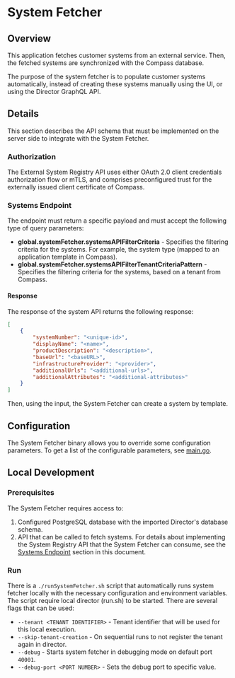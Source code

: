 # System Fetcher

## Overview

This application fetches customer systems from an external service. Then, the fetched systems are synchronized with the Compass database.

The purpose of the system fetcher is to populate customer systems automatically, instead of creating these systems manually using the UI, or using the Director GraphQL API.

## Details

This section describes the API schema that must be implemented on the server side to integrate with the System Fetcher.

### Authorization

The External System Registry API uses either OAuth 2.0 client credentials authorization flow or mTLS, and comprises preconfigured trust for the externally issued client certificate of Compass.

### Systems Endpoint

The endpoint must return a specific payload and must accept the following type of query parameters:
- **global.systemFetcher.systemsAPIFilterCriteria** - Specifies the filtering criteria for the systems. For example, the system type (mapped to an application template in Compass).
- **global.systemFetcher.systemsAPIFilterTenantCriteriaPattern** - Specifies the filtering criteria for the systems, based on a tenant from Compass.

#### Response

The response of the system API returns the following response:

```json
[
    {
        "systemNumber": "<unique-id>",
	    "displayName": "<name>",
	    "productDescription": "<description>",
	    "baseUrl": "<baseURL>",
	    "infrastructureProvider": "<provider>",
	    "additionalUrls": "<additional-urls>",
	    "additionalAttributes": "<additional-attributes>"
    }
]
```
Then, using the input, the System Fetcher can create a system by template.

## Configuration

The System Fetcher binary allows you to override some configuration parameters. To get a list of the configurable parameters, see [main.go](https://github.com/kyma-incubator/compass/blob/75aff5226d4a105f4f04608416c8fa9a722d3534/components/director/cmd/systemfetcher/main.go#L48).

## Local Development
### Prerequisites
The System Fetcher requires access to:
1. Configured PostgreSQL database with the imported Director's database schema.
1. API that can be called to fetch systems. For details about implementing the System Registry API that the System Fetcher can consume, see the [Systems Endpoint](#systems-endpoint) section in this document. 

### Run
There is a `./runSystemFetcher.sh` script that automatically runs system fetcher locally with the necessary configuration and environment variables. The script require local director (run.sh) to be started. There are several flags that can be used:
- `--tenant <TENANT IDENTIFIER>` - Tenant identifier that will be used for this local execution.
- `--skip-tenant-creation` - On sequential runs to not register the tenant again in director.
- `--debug` - Starts system fetcher in debugging mode on default port `40001`.
- `--debug-port <PORT NUMBER>` - Sets the debug port to specific value.
   
 

